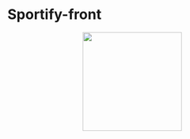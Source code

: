 # Sportify-front
<p align="center">
  <img src="NourBesbes/Sportify-front/Sportify-Logo.png" width="200"/>
</p>
